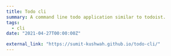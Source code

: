 ```yaml
---
title: Todo cli
summary: A command line todo application similar to todoist.
tags:
  - cli
date: "2021-04-27T00:00:00Z"

external_link: "https://sumit-kushwah.github.io/todo-cli/"
---
```

